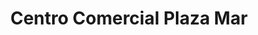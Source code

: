 ---
title: "Centro Comercial Plaza Mar"
url: /puerto-la-cruz/centro-comercial-plaza-mar/
shop: Einkaufszentrum
---